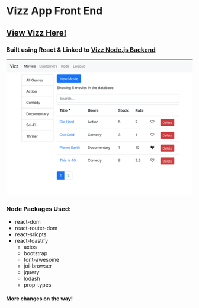 # Vizz App Front End

## [View Vizz Here!](https://vast-falls-24245.herokuapp.com/movies)

### Built using React & Linked to [Vizz Node.js Backend](https://github.com/JayDub21/vizz-node)

![Vizz](/public/Vizz.png)

### Node Packages Used:

- react-dom
- react-router-dom
- react-sricpts
- react-toastify
  - axios
  - bootstrap
  - font-awesome
  - joi-browser
  - jquery
  - lodash
  - prop-types

#### More changes on the way!
